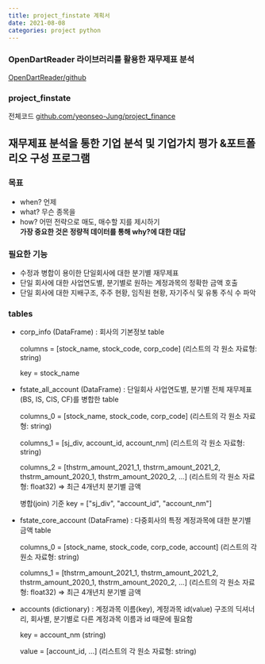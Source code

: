 ```yaml
---
title: project_finstate 계획서 
date: 2021-08-08
categories: project python 
---
```

### OpenDartReader 라이브러리를 활용한 재무제표 분석  
[OpenDartReader/github](https://github.com/FinanceData/OpenDartReader)  
  
### project_finstate
전체코드 [github.com/yeonseo-Jung/project_finance](https://github.com/yeonseo-Jung/project_finance/blob/aca4af282fedc2452e5f95f44f3d58ab07d4f09a/finstate.py)  

## 재무제표 분석을 통한 기업 분석 및 기업가치 평가  &포트폴리오 구성 프로그램

### 목표
* when? 언제 
* what? 무슨 종목을  
* how? 어떤 전략으로 매도, 매수할 지를 제시하기  
**가장 중요한 것은 정량적 데이터를 통해 why?에 대한 대답**

### 필요한 기능

* 수정과 병합이 용이한 단일회사에 대한 분기별 재무제표
* 단일 회사에 대한 사업연도별, 분기별로 원하는 계정과목의 정확한 금액 호출
* 단일 회사에 대한 지배구조, 주주 현황, 임직원 현황,  자기주식 및 유통 주식 수 파악

### tables 
  
* corp_info (DataFrame) : 회사의 기본정보 table  

    columns = [stock_name, stock_code, corp_code] (리스트의 각 원소 자료형: string)

    key = stock_name

* fstate_all_account (DataFrame) : 단일회사 사업연도별, 분기별 전체 재무제표(BS, IS, CIS, CF)를 병합한 table  

    columns_0 = [stock_name, stock_code, corp_code] (리스트의 각 원소 자료형: string)

    columns_1 = [sj_div, account_id, account_nm] (리스트의 각 원소 자료형: string)

    columns_2 = [thstrm_amount_2021_1, thstrm_amount_2021_2, thstrm_amount_2020_1, thstrm_amount_2020_2, ...] (리스트의 각 원소 자료형: float32) ⇒ 최근 4개년치 분기별 금액

    병합(join) 기준 key = ["sj_div", "account_id", "account_nm"]
  
* fstate_core_account (DataFrame) : 다중회사의 특정 계정과목에 대한 분기별 금액 table  

    columns_0 = [stock_name, stock_code, corp_code, account] (리스트의 각 원소 자료형: string)

    columns_1 = [thstrm_amount_2021_1, thstrm_amount_2021_2, thstrm_amount_2020_1, thstrm_amount_2020_2, ...] (리스트의 각 원소 자료형: float32) ⇒ 최근 4개년치 분기별 금액  
      
* accounts (dictionary) : 계정과목 이름(key), 계정과목 id(value) 구조의 딕셔너리, 회사별, 분기별로 다른 계정과목 이름과 id 때문에 필요함  

    key = account_nm (string)  

    value = [account_id, ...] (리스트의 각 원소 자료형: string)
